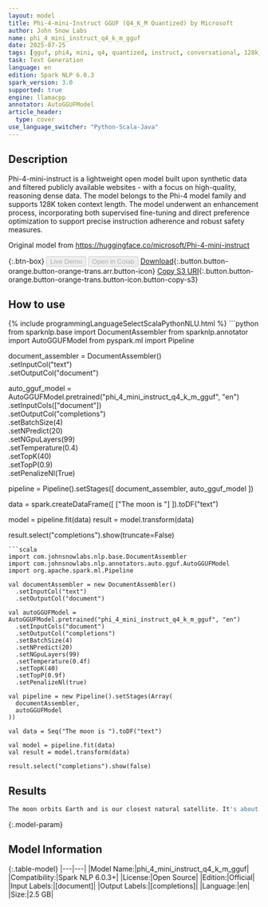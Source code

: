 ```yaml
---
layout: model
title: Phi-4-mini-Instruct GGUF (Q4_K_M Quantized) by Microsoft
author: John Snow Labs
name: phi_4_mini_instruct_q4_k_m_gguf
date: 2025-07-25
tags: [gguf, phi4, mini, q4, quantized, instruct, conversational, 128k, en, open_source, llamacpp]
task: Text Generation
language: en
edition: Spark NLP 6.0.3
spark_version: 3.0
supported: true
engine: llamacpp
annotator: AutoGGUFModel
article_header:
  type: cover
use_language_switcher: "Python-Scala-Java"
---
```


## Description

Phi-4-mini-instruct is a lightweight open model built upon synthetic data and filtered publicly available websites - with a focus on high-quality, reasoning dense data. The model belongs to the Phi-4 model family and supports 128K token context length. The model underwent an enhancement process, incorporating both supervised fine-tuning and direct preference optimization to support precise instruction adherence and robust safety measures.

Original model from https://huggingface.co/microsoft/Phi-4-mini-instruct

{:.btn-box}
<button class="button button-orange" disabled>Live Demo</button>
<button class="button button-orange" disabled>Open in Colab</button>
[Download](https://s3.amazonaws.com/auxdata.johnsnowlabs.com/public/models/phi_4_mini_instruct_q4_k_m_gguf_en_6.0.3_3.0_1753403596182.zip){:.button.button-orange.button-orange-trans.arr.button-icon}
[Copy S3 URI](s3://auxdata.johnsnowlabs.com/public/models/phi_4_mini_instruct_q4_k_m_gguf_en_6.0.3_3.0_1753403596182.zip){:.button.button-orange.button-orange-trans.button-icon.button-copy-s3}

## How to use



<div class="tabs-box" markdown="1">
{% include programmingLanguageSelectScalaPythonNLU.html %}
```python
from sparknlp.base import DocumentAssembler
from sparknlp.annotator import AutoGGUFModel
from pyspark.ml import Pipeline

document_assembler = DocumentAssembler()\
    .setInputCol("text")\
    .setOutputCol("document")

auto_gguf_model = AutoGGUFModel.pretrained("phi_4_mini_instruct_q4_k_m_gguf", "en") \
    .setInputCols(["document"]) \
    .setOutputCol("completions") \
    .setBatchSize(4) \
    .setNPredict(20) \
    .setNGpuLayers(99) \
    .setTemperature(0.4) \
    .setTopK(40) \
    .setTopP(0.9) \
    .setPenalizeNl(True)

pipeline = Pipeline().setStages([
    document_assembler,
    auto_gguf_model
])

data = spark.createDataFrame([
    ["The moon is "]
]).toDF("text")

model = pipeline.fit(data)
result = model.transform(data)

result.select("completions").show(truncate=False)

```
```scala
import com.johnsnowlabs.nlp.base.DocumentAssembler
import com.johnsnowlabs.nlp.annotators.auto.gguf.AutoGGUFModel
import org.apache.spark.ml.Pipeline

val documentAssembler = new DocumentAssembler()
  .setInputCol("text")
  .setOutputCol("document")

val autoGGUFModel = AutoGGUFModel.pretrained("phi_4_mini_instruct_q4_k_m_gguf", "en")
  .setInputCols("document")
  .setOutputCol("completions")
  .setBatchSize(4)
  .setNPredict(20)
  .setNGpuLayers(99)
  .setTemperature(0.4f)
  .setTopK(40)
  .setTopP(0.9f)
  .setPenalizeNl(true)

val pipeline = new Pipeline().setStages(Array(
  documentAssembler,
  autoGGUFModel
))

val data = Seq("The moon is ").toDF("text")

val model = pipeline.fit(data)
val result = model.transform(data)

result.select("completions").show(false)

```
</div>

## Results

```bash
The moon orbits Earth and is our closest natural satellite. It's about 384,400 kilometers away,
```

{:.model-param}
## Model Information

{:.table-model}
|---|---|
|Model Name:|phi_4_mini_instruct_q4_k_m_gguf|
|Compatibility:|Spark NLP 6.0.3+|
|License:|Open Source|
|Edition:|Official|
|Input Labels:|[document]|
|Output Labels:|[completions]|
|Language:|en|
|Size:|2.5 GB|